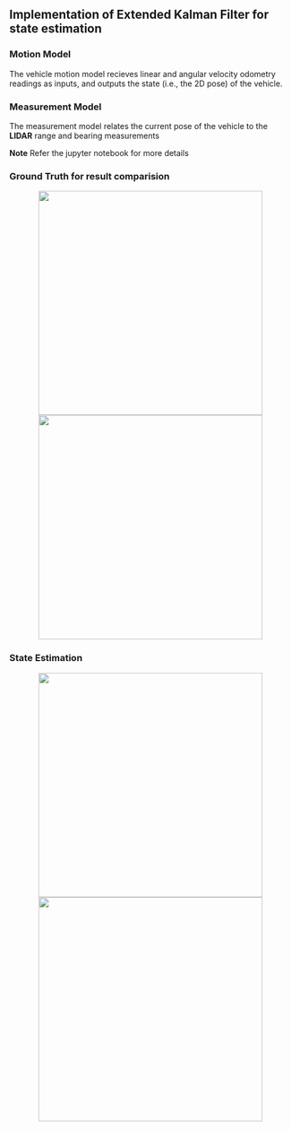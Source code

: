 ## Implementation of Extended Kalman Filter for state estimation

### Motion Model
The vehicle motion model recieves linear and angular velocity odometry readings as inputs, and outputs the state (i.e., the 2D pose) of the vehicle.

### Measurement Model
The measurement model relates the current pose of the vehicle to the __LIDAR__ range and bearing measurements

__Note__ Refer the jupyter notebook for more details

### Ground Truth for result comparision
<p align="center">
<img src="https://github.com/varunasthana92/Trajectory_Tracing_EKF/blob/master/data/gtruth.png" width = 400>
<img src="https://github.com/varunasthana92/Trajectory_Tracing_EKF/blob/master/data/gtruth2.png" width = 400>
</p>

### State Estimation
<p align="center">
<img src="https://github.com/varunasthana92/Trajectory_Tracing_EKF/blob/master/output/ekf.png" width = 400>
<img src="https://github.com/varunasthana92/Trajectory_Tracing_EKF/blob/master/output/ekf_orientation.png" width = 400>
</p>



